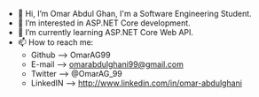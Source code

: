 - 👋 Hi, I’m Omar Abdul Ghan, I'm a Software Engineering Student.
- 👀 I’m interested in ASP.NET Core development.
- 🌱 I’m currently learning ASP.NET Core Web API.
- 📫 How to reach me:
    - Github    --> OmarAG99
    - E-mail    --> omarabdulghani99@gmail.com
    - Twitter   --> @OmarAG_99
    - LinkedIN  --> http://www.linkedin.com/in/omar-abdulghani
